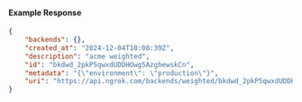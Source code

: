 <!-- Code generated for API Clients. DO NOT EDIT. -->

#### Example Response

```json
{
	"backends": {},
	"created_at": "2024-12-04T10:08:39Z",
	"description": "acme weighted",
	"id": "bkdwd_2pkP5qwxdUDDHOwg5AzghewskCn",
	"metadata": "{\"environment\": \"production\"}",
	"uri": "https://api.ngrok.com/backends/weighted/bkdwd_2pkP5qwxdUDDHOwg5AzghewskCn"
}
```
